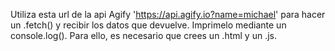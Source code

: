 Utiliza esta url de la api Agify 'https://api.agify.io?name=michael' para hacer un .fetch() y recibir los datos que devuelve. Imprimelo mediante un console.log(). Para ello, es necesario que crees un .html y un .js.

